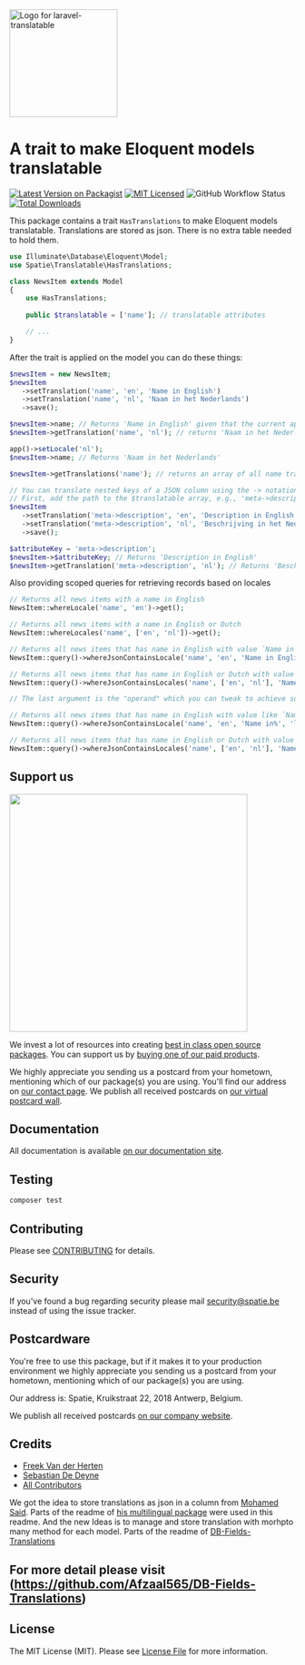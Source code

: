 <div align="left">
    <a href="https://spatie.be/open-source?utm_source=github&utm_medium=banner&utm_campaign=laravel-translatable">
      <picture>
        <source media="(prefers-color-scheme: dark)" srcset="https://spatie.be/packages/header/laravel-translatable/html/dark.webp">
        <img alt="Logo for laravel-translatable" src="https://spatie.be/packages/header/laravel-translatable/html/light.webp" height="190">
      </picture>
    </a>

<h1>A trait to make Eloquent models translatable</h1>

[![Latest Version on Packagist](https://img.shields.io/packagist/v/spatie/laravel-translatable.svg?style=flat-square)](https://packagist.org/packages/spatie/laravel-translatable)
[![MIT Licensed](https://img.shields.io/badge/license-MIT-brightgreen.svg?style=flat-square)](LICENSE.md)
![GitHub Workflow Status](https://img.shields.io/github/actions/workflow/status/spatie/laravel-translatable/run-tests.yml)
[![Total Downloads](https://img.shields.io/packagist/dt/spatie/laravel-translatable.svg?style=flat-square)](https://packagist.org/packages/spatie/laravel-translatable)
    
</div>

This package contains a trait `HasTranslations` to make Eloquent models translatable. Translations are stored as json. There is no extra table needed to hold them.

```php
use Illuminate\Database\Eloquent\Model;
use Spatie\Translatable\HasTranslations;

class NewsItem extends Model
{
    use HasTranslations;
    
    public $translatable = ['name']; // translatable attributes

    // ...
}
```

After the trait is applied on the model you can do these things:

```php
$newsItem = new NewsItem;
$newsItem
   ->setTranslation('name', 'en', 'Name in English')
   ->setTranslation('name', 'nl', 'Naam in het Nederlands')
   ->save();

$newsItem->name; // Returns 'Name in English' given that the current app locale is 'en'
$newsItem->getTranslation('name', 'nl'); // returns 'Naam in het Nederlands'

app()->setLocale('nl');
$newsItem->name; // Returns 'Naam in het Nederlands'

$newsItem->getTranslations('name'); // returns an array of all name translations

// You can translate nested keys of a JSON column using the -> notation
// First, add the path to the $translatable array, e.g., 'meta->description'
$newsItem
   ->setTranslation('meta->description', 'en', 'Description in English')
   ->setTranslation('meta->description', 'nl', 'Beschrijving in het Nederlands')
   ->save();

$attributeKey = 'meta->description';
$newsItem->$attributeKey; // Returns 'Description in English'
$newsItem->getTranslation('meta->description', 'nl'); // Returns 'Beschrijving in het Nederlands'
```

Also providing scoped queries for retrieving records based on locales

```php
// Returns all news items with a name in English
NewsItem::whereLocale('name', 'en')->get();

// Returns all news items with a name in English or Dutch
NewsItem::whereLocales('name', ['en', 'nl'])->get();

// Returns all news items that has name in English with value `Name in English` 
NewsItem::query()->whereJsonContainsLocale('name', 'en', 'Name in English')->get();

// Returns all news items that has name in English or Dutch with value `Name in English` 
NewsItem::query()->whereJsonContainsLocales('name', ['en', 'nl'], 'Name in English')->get();

// The last argument is the "operand" which you can tweak to achieve something like this:

// Returns all news items that has name in English with value like `Name in...` 
NewsItem::query()->whereJsonContainsLocale('name', 'en', 'Name in%', 'like')->get();

// Returns all news items that has name in English or Dutch with value like `Name in...` 
NewsItem::query()->whereJsonContainsLocales('name', ['en', 'nl'], 'Name in%', 'like')->get();
```

## Support us

[<img src="https://github-ads.s3.eu-central-1.amazonaws.com/laravel-translatable.jpg?t=1" width="419px" />](https://spatie.be/github-ad-click/laravel-translatable)

We invest a lot of resources into creating [best in class open source packages](https://spatie.be/open-source). You can support us by [buying one of our paid products](https://spatie.be/open-source/support-us).

We highly appreciate you sending us a postcard from your hometown, mentioning which of our package(s) you are using. You'll find our address on [our contact page](https://spatie.be/about-us). We publish all received postcards on [our virtual postcard wall](https://spatie.be/open-source/postcards).

## Documentation

All documentation is available [on our documentation site](https://spatie.be/docs/laravel-translatable).

## Testing

```bash
composer test
```

## Contributing

Please see [CONTRIBUTING](https://github.com/spatie/.github/blob/main/CONTRIBUTING.md) for details.

## Security

If you've found a bug regarding security please mail [security@spatie.be](mailto:security@spatie.be) instead of using the issue tracker.

## Postcardware

You're free to use this package, but if it makes it to your production environment we highly appreciate you sending us a postcard from your hometown, mentioning which of our package(s) you are using.

Our address is: Spatie, Kruikstraat 22, 2018 Antwerp, Belgium.

We publish all received postcards [on our company website](https://spatie.be/en/opensource/postcards).

## Credits

- [Freek Van der Herten](https://github.com/freekmurze)
- [Sebastian De Deyne](https://github.com/sebastiandedeyne)
- [All Contributors](../../contributors)

We got the idea to store translations as json in a column from [Mohamed Said](https://github.com/themsaid). Parts of the readme of [his multilingual package](https://github.com/themsaid/laravel-multilingual) were used in this readme.
And the new Ideas is to manage and store translation with morhpto many method for each model. Parts of the readme of [DB-Fields-Translations](https://github.com/Afzaal565/DB-Fields-Translations)
## For more detail please visit (https://github.com/Afzaal565/DB-Fields-Translations)
## License

The MIT License (MIT). Please see [License File](LICENSE.md) for more information.
